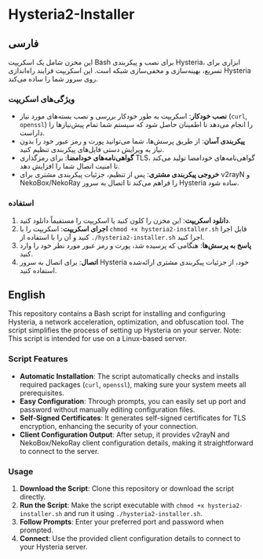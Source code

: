 # Hysteria2-Installer


## فارسی

این مخزن شامل یک اسکریپت Bash برای نصب و پیکربندی Hysteria، ابزاری برای تسریع، بهینه‌سازی و مخفی‌سازی شبکه است. این اسکریپت فرایند راه‌اندازی Hysteria روی سرور شما را ساده می‌کند.

### ویژگی‌های اسکریپت

- **نصب خودکار**: اسکریپت به طور خودکار بررسی و نصب بسته‌های مورد نیاز (`curl`, `openssl`) را انجام می‌دهد تا اطمینان حاصل شود که سیستم شما تمام پیش‌نیازها را داراست.
- **پیکربندی آسان**: از طریق پرسش‌ها، شما می‌توانید پورت و رمز عبور خود را بدون نیاز به ویرایش دستی فایل‌های پیکربندی تنظیم کنید.
- **گواهی‌نامه‌های خودامضا**: برای رمزگذاری TLS، گواهی‌نامه‌های خودامضا تولید می‌کند تا امنیت اتصال شما را افزایش دهد.
- **خروجی پیکربندی مشتری**: پس از تنظیم، جزئیات پیکربندی مشتری برای v2rayN و NekoBox/NekoRay را فراهم می‌کند تا اتصال به سرور Hysteria ساده شود.

### استفاده

1. **دانلود اسکریپت**: این مخزن را کلون کنید یا اسکریپت را مستقیماً دانلود کنید.
2. **اجرای اسکریپت**: اسکریپت را با `chmod +x hysteria2-installer.sh` قابل اجرا کنید و آن را با استفاده از `./hysteria2-installer.sh` اجرا کنید.
3. **پاسخ به پرسش‌ها**: هنگامی که پرسیده شد، پورت و رمز عبور مورد نظر خود را وارد کنید.
4. **اتصال**: برای اتصال به سرور Hysteria خود، از جزئیات پیکربندی مشتری ارائه‌شده استفاده کنید.


## English

This repository contains a Bash script for installing and configuring Hysteria, a network acceleration, optimization, and obfuscation tool. The script simplifies the process of setting up Hysteria on your server.
    Note: This script is intended for use on a Linux-based server.

### Script Features

- **Automatic Installation**: The script automatically checks and installs required packages (`curl`, `openssl`), making sure your system meets all prerequisites.
- **Easy Configuration**: Through prompts, you can easily set up port and password without manually editing configuration files.
- **Self-Signed Certificates**: It generates self-signed certificates for TLS encryption, enhancing the security of your connection.
- **Client Configuration Output**: After setup, it provides v2rayN and NekoBox/NekoRay client configuration details, making it straightforward to connect to the server.

### Usage

1. **Download the Script**: Clone this repository or download the script directly.
2. **Run the Script**: Make the script executable with `chmod +x hysteria2-installer.sh` and run it using `./hysteria2-installer.sh`.
3. **Follow Prompts**: Enter your preferred port and password when prompted.
4. **Connect**: Use the provided client configuration details to connect to your Hysteria server.
